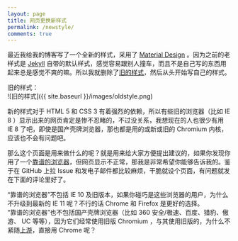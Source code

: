 ```yaml
---
layout: page
title: 网页更换新样式
permalink: /newstyle/
comments: true
---
```


最近我给我的博客写了一个全新的样式，采用了 [Material Design](https://www.google.com/design/spec/material-design/introduction.html) 。因为之前的老样式是 [Jekyll](http://jekyllrb.com) 自带的默认样式，感觉容易跟别人撞车，而且不是自己写的东西用起来总是感觉不爽的嘛。所以我就删除了[旧的样式](#old-style)，然后从头开始写自己的样式。

<a name="old-style"></a>
旧的样式：  
![旧的样式]({{ site.baseurl }}/images/oldstyle.png)

新的样式对于 HTML 5 和 CSS 3 有着强烈的依赖，所以有些旧的浏览器（比如 IE 8 ）显示出来的网页肯定是惨不忍睹的，不过没关系，我想现在的人也很少有用 IE 8 了吧，即使是国产壳牌浏览器，那也都是用的或新或旧的 Chromium 内核，应该也不会有问题吧。

那么这个页面是用来做什么的呢？就是用来给大家方便提出建议的，如果你发现你用了一个[靠谱的浏览器](#reliable-browser)，但网页显示不正常，那我是非常希望你能够告诉我的。鉴于在 GitHub 上拉 Issue 和发电子邮件都比较麻烦，干脆就设个页面，有问题就发在下面的评论里好了。

<a name="reliable-browser"></a>
“靠谱的浏览器”不包括 IE 10 及旧版本，如果你碰巧是这些浏览器的用户，为什么不升级到最新的 IE 11 呢？不行的话 Chrome 和 Firefox 是更好的选择。  
“靠谱的浏览器”也不包括国产壳牌浏览器（比如 360 安全/极速、百度、猎豹、傲游、 UC 等等），因为它们经常使用旧版 Chromium ，与其使用旧版的，为什么不紧随[上游](https://zh.wikipedia.org/wiki/%E4%B8%8A%E6%B8%B8_(%E8%BB%9F%E9%AB%94%E9%96%8B%E7%99%BC))，直接用 Chrome 呢？

<script>
	document.addEventListener("DOMContentLoaded", function() {
		$("a[name=old-style]").parent().hide();
		$("a[name=reliable-browser]").parent().hide();
		
		$("a[href=#old-style]").attr("href", "javascript:void(0)").click(function() {
			$("a[name=old-style]").parent().velocity("slideDown", { duration: 500, easing: "easeOutQuad" });
		});
		$("a[href=#reliable-browser]").attr("href", "javascript:void(0)").click(function() {
			$("a[name=reliable-browser]").parent().velocity("slideDown", { duration: 500, easing: "easeOutQuad" });
		});
	});
</script>
